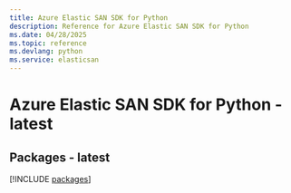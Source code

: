 ```yaml
---
title: Azure Elastic SAN SDK for Python
description: Reference for Azure Elastic SAN SDK for Python
ms.date: 04/28/2025
ms.topic: reference
ms.devlang: python
ms.service: elasticsan
---
```

# Azure Elastic SAN SDK for Python - latest
## Packages - latest
[!INCLUDE [packages](elastic-san-index.md)]